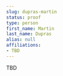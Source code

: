 ```yaml
---
slug: dupras-martin
status: proof
type: person
first_name: Martin
last_name: Dupras
alias: null
affiliations:
- TBD
---
```


TBD

